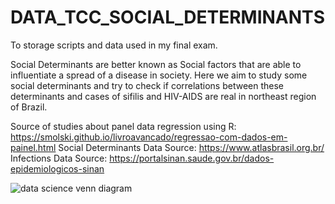 # DATA_TCC_SOCIAL_DETERMINANTS

To storage scripts and data used in my final exam. 

Social Determinants are better known as Social factors that are able to influentiate a spread of a disease in society. Here we aim to study some social determinants and try to check if correlations between these determinants and cases of sifilis and HIV-AIDS are real in northeast region of Brazil. 

Source of studies about panel data regression using R: https://smolski.github.io/livroavancado/regressao-com-dados-em-painel.html 
Social Determinants Data Source: https://www.atlasbrasil.org.br/ 
Infections Data Source: https://portalsinan.saude.gov.br/dados-epidemiologicos-sinan  



![data science venn diagram](https://github.com/Danilosauro/DATA_TCC_SOCIAL_DETERMINANTS/assets/97618452/e635291f-3b24-4d6b-baa4-e7f53d32fba1)

